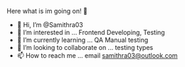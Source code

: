 Here what is im going on! 👋

- 👋 Hi, I’m @Samithra03
- 👀 I’m interested in ... Frontend Developing, Testing
- 🌱 I’m currently learning ... QA Manual testing
- 💞️ I’m looking to collaborate on ... testing types
- 📫 How to reach me ... email samithra03@outlook.com

<!---
Samithra03/Samithra03 is a ✨ special ✨ repository because its `README.md` (this file) appears on your GitHub profile.
You can click the Preview link to take a look at your changes.
--->
